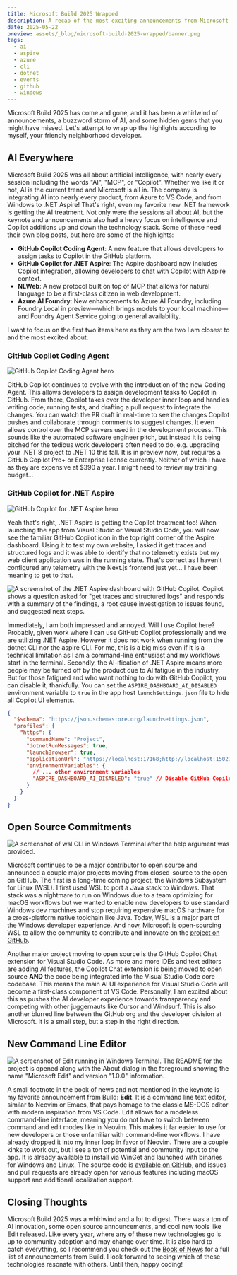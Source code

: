 ```yaml
---
title: Microsoft Build 2025 Wrapped
description: A recap of the most exciting announcements from Microsoft Build 2025 according to your friendly neighborhood developer.
date: 2025-05-22
preview: assets/_blog/microsoft-build-2025-wrapped/banner.png
tags:
  - ai
  - aspire
  - azure
  - cli
  - dotnet
  - events
  - github
  - windows
---
```


Microsoft Build 2025 has come and gone, and it has been a whirlwind of announcements, a buzzword storm of AI, and some hidden gems that you might have missed. Let's attempt to wrap up the highlights according to myself, your friendly neighborhood developer.

## AI Everywhere

Microsoft Build 2025 was all about artificial intelligence, with nearly every session including the words "AI", "MCP", or "Copilot". Whether we like it or not, AI is the current trend and Microsoft is all in. The company is integrating AI into nearly every product, from Azure to VS Code, and from Windows to .NET Aspire! That's right, even my favorite new .NET framework is getting the AI treatment. Not only were the sessions all about AI, but the keynote and announcements also had a heavy focus on intelligence and Copilot additions up and down the technology stack. Some of these need their own blog posts, but here are some of the highlights:

- **GitHub Copilot Coding Agent**: A new feature that allows developers to assign tasks to Copilot in the GitHub platform.
- **GitHub Copilot for .NET Aspire**: The Aspire dashboard now includes Copilot integration, allowing developers to chat with Copilot with Aspire context.
- **NLWeb**: A new protocol built on top of MCP that allows for natural language to be a first-class citizen in web development.
- **Azure AI Foundry**: New enhancements to Azure AI Foundry, including Foundry Local in preview—which brings models to your local machine—and Foundry Agent Service going to general availability.

I want to focus on the first two items here as they are the two I am closest to and the most excited about.

### GitHub Copilot Coding Agent

![GitHub Copilot Coding Agent hero](/assets/_blog/microsoft-build-2025-wrapped/copilot_coding_agent.jpg)

GitHub Copilot continues to evolve with the introduction of the new Coding Agent. This allows developers to assign development tasks to Copilot in GitHub. From there, Copilot takes over the developer inner loop and handles writing code, running tests, and drafting a pull request to integrate the changes. You can watch the PR draft in real-time to see the changes Copilot pushes and collaborate through comments to suggest changes. It even allows control over the MCP servers used in the development process. This sounds like the automated software engineer pitch, but instead it is being pitched for the tedious work developers often need to do, e.g. upgrading your .NET 8 project to .NET 10 this fall. It is in preview now, but requires a GitHub Copilot Pro+ or Enterprise license currently. Neither of which I have as they are expensive at $390 a year. I might need to review my training budget...

### GitHub Copilot for .NET Aspire

![GitHub Copilot for .NET Aspire hero](/assets/_blog/microsoft-build-2025-wrapped/copilot_dotnet_aspire.jpg)

Yeah that's right, .NET Aspire is getting the Copilot treatment too! When launching the app from Visual Studio or Visual Studio Code, you will now see the familiar GitHub Copilot icon in the top right corner of the Aspire dashboard. Using it to test my own website, I asked it get traces and structured logs and it was able to identify that no telemetry exists but my web client application was in the running state. That's correct as I haven't configured any telemetry with the Next.js frontend just yet... I have been meaning to get to that.

![A screenshot of the .NET Aspire dashboard with GitHub Copilot. Copilot shows a question asked for "get traces and structured logs" and responds with a summary of the findings, a root cause investigation to issues found, and suggested next steps.](/assets/_blog/microsoft-build-2025-wrapped/aspire_dashboard_copilot.png)

Immediately, I am both impressed and annoyed. Will I use Copilot here? Probably, given work where I can use GitHub Copilot professionally and we are utilizing .NET Aspire. However it does not work when running from the dotnet CLI nor the aspire CLI. For me, this is a big miss even if it is a technical limitation as I am a command-line enthusiast and my workflows start in the terminal. Secondly, the AI-ification of .NET Aspire means more people may be turned off by the product due to AI fatigue in the industry. But for those fatigued and who want nothing to do with GitHub Copilot, you can disable it, thankfully. You can set the `ASPIRE_DASHBOARD_AI_DISABLED` environment variable to `true` in the app host `launchSettings.json` file to hide all Copilot UI elements.

```json
{
  "$schema": "https://json.schemastore.org/launchsettings.json",
  "profiles": {
    "https": {
      "commandName": "Project",
      "dotnetRunMessages": true,
      "launchBrowser": true,
      "applicationUrl": "https://localhost:17168;http://localhost:15027",
      "environmentVariables": {
        // ... other environment variables
        "ASPIRE_DASHBOARD_AI_DISABLED": "true" // Disable GitHub Copilot in Aspire
      }
    }
  }
}
```

## Open Source Commitments

![A screenshot of wsl CLI in Windows Terminal after the help argument was provided.](/assets/_blog/microsoft-build-2025-wrapped/wsl_cli.png)

Microsoft continues to be a major contributor to open source and announced a couple major projects moving from closed-source to the open on GitHub. The first is a long-time coming project, the Windows Subsystem for Linux (WSL). I first used WSL to port a Java stack to Windows. That stack was a nightmare to run on Windows due to a team optimizing for macOS workflows but we wanted to enable new developers to use standard Windows dev machines and stop requiring expensive macOS hardware for a cross-platform native toolchain like Java. Today, WSL is a major part of the Windows developer experience. And now, Microsoft is open-sourcing WSL to allow the community to contribute and innovate on the [project on GitHub](https://github.com/microsoft/wsl).

Another major project moving to open source is the GitHub Copilot Chat extension for Visual Studio Code. As more and more IDEs and text editors are adding AI features, the Copilot Chat extension is being moved to open source **AND** the code being integrated into the Visual Studio Code core codebase. This means the main AI UI experience for Visual Studio Code will become a first-class component of VS Code. Personally, I am excited about this as pushes the AI developer experience towards transparency and competing with other juggernauts like Cursor and Windsurf. This is also another blurred line between the GitHub org and the developer division at Microsoft. It is a small step, but a step in the right direction.

## New Command Line Editor

![A screenshot of Edit running in Windows Terminal. The README for the project is opened along with the About dialog in the foreground showing the name "Microsoft Edit" and version "1.0.0" information.](/assets/_blog/microsoft-build-2025-wrapped/edit_about.png)

A small footnote in the book of news and not mentioned in the keynote is my favorite announcement from Build: **Edit**. It is a command line text editor, similar to Neovim or Emacs, that pays homage to the classic MS-DOS editor with modern inspiration from VS Code. Edit allows for a modeless command-line interface, meaning you do not have to switch between command and edit modes like in Neovim. This makes it far easier to use for new developers or those unfamiliar with command-line workflows. I have already dropped it into my inner loop in favor of Neovim. There are a couple kinks to work out, but I see a ton of potential and community input to the app. It is already available to install via WinGet and launched with binaries for Windows and Linux. The source code is [available on GitHub](https://github.com/microsoft/edit), and issues and pull requests are already open for various features including macOS support and additional localization support.

## Closing Thoughts

Microsoft Build 2025 was a whirlwind and a lot to digest. There was a ton of AI innovation, some open source announcements, and cool new tools like Edit released. Like every year, where any of these new technologies go is up to community adoption and may change over time. It is also hard to catch everything, so I recommend you check out the [Book of News](https://news.microsoft.com/build-2025-book-of-news/) for a full list of announcements from Build. I look forward to seeing which of these technologies resonate with others. Until then, happy coding!
